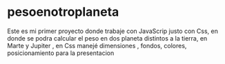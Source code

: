 # pesoenotroplaneta
Este es mi primer proyecto donde trabaje con JavaScrip justo con Css, en donde se podra calcular el peso en dos planeta distintos a la tierra, en Marte y Jupiter , en Css manejé dimensiones , fondos, colores, posicionamiento para la presentacion 
